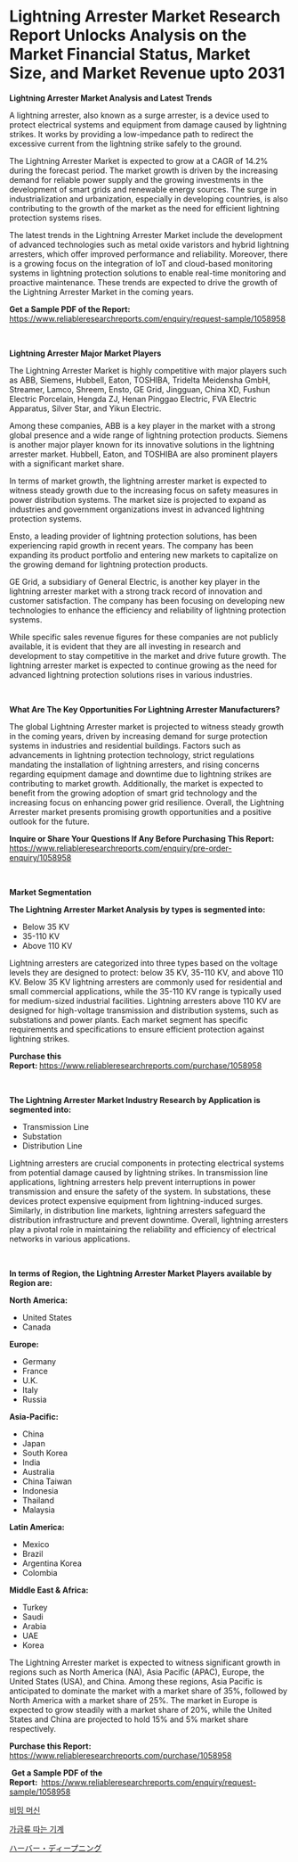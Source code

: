 <p><h1>Lightning Arrester Market Research Report Unlocks Analysis on the Market Financial Status, Market Size, and Market Revenue upto 2031</h1></p><p><strong>Lightning Arrester Market Analysis and Latest Trends</strong></p>
<p><p>A lightning arrester, also known as a surge arrester, is a device used to protect electrical systems and equipment from damage caused by lightning strikes. It works by providing a low-impedance path to redirect the excessive current from the lightning strike safely to the ground.</p><p>The Lightning Arrester Market is expected to grow at a CAGR of 14.2% during the forecast period. The market growth is driven by the increasing demand for reliable power supply and the growing investments in the development of smart grids and renewable energy sources. The surge in industrialization and urbanization, especially in developing countries, is also contributing to the growth of the market as the need for efficient lightning protection systems rises.</p><p>The latest trends in the Lightning Arrester Market include the development of advanced technologies such as metal oxide varistors and hybrid lightning arresters, which offer improved performance and reliability. Moreover, there is a growing focus on the integration of IoT and cloud-based monitoring systems in lightning protection solutions to enable real-time monitoring and proactive maintenance. These trends are expected to drive the growth of the Lightning Arrester Market in the coming years.</p></p>
<p><strong>Get a Sample PDF of the Report:&nbsp;</strong> <a href="https://www.reliableresearchreports.com/enquiry/request-sample/1058958">https://www.reliableresearchreports.com/enquiry/request-sample/1058958</a></p>
<p>&nbsp;</p>
<p><strong>Lightning Arrester Major Market Players</strong></p>
<p><p>The Lightning Arrester Market is highly competitive with major players such as ABB, Siemens, Hubbell, Eaton, TOSHIBA, Tridelta Meidensha GmbH, Streamer, Lamco, Shreem, Ensto, GE Grid, Jingguan, China XD, Fushun Electric Porcelain, Hengda ZJ, Henan Pinggao Electric, FVA Electric Apparatus, Silver Star, and Yikun Electric.</p><p>Among these companies, ABB is a key player in the market with a strong global presence and a wide range of lightning protection products. Siemens is another major player known for its innovative solutions in the lightning arrester market. Hubbell, Eaton, and TOSHIBA are also prominent players with a significant market share.</p><p>In terms of market growth, the lightning arrester market is expected to witness steady growth due to the increasing focus on safety measures in power distribution systems. The market size is projected to expand as industries and government organizations invest in advanced lightning protection systems.</p><p>Ensto, a leading provider of lightning protection solutions, has been experiencing rapid growth in recent years. The company has been expanding its product portfolio and entering new markets to capitalize on the growing demand for lightning protection products.</p><p>GE Grid, a subsidiary of General Electric, is another key player in the lightning arrester market with a strong track record of innovation and customer satisfaction. The company has been focusing on developing new technologies to enhance the efficiency and reliability of lightning protection systems.</p><p>While specific sales revenue figures for these companies are not publicly available, it is evident that they are all investing in research and development to stay competitive in the market and drive future growth. The lightning arrester market is expected to continue growing as the need for advanced lightning protection solutions rises in various industries.</p></p>
<p>&nbsp;</p>
<p><strong>What Are The Key Opportunities For Lightning Arrester Manufacturers?</strong></p>
<p><p>The global Lightning Arrester market is projected to witness steady growth in the coming years, driven by increasing demand for surge protection systems in industries and residential buildings. Factors such as advancements in lightning protection technology, strict regulations mandating the installation of lightning arresters, and rising concerns regarding equipment damage and downtime due to lightning strikes are contributing to market growth. Additionally, the market is expected to benefit from the growing adoption of smart grid technology and the increasing focus on enhancing power grid resilience. Overall, the Lightning Arrester market presents promising growth opportunities and a positive outlook for the future.</p></p>
<p><strong>Inquire or Share Your Questions If Any Before Purchasing This Report:</strong> <a href="https://www.reliableresearchreports.com/enquiry/pre-order-enquiry/1058958">https://www.reliableresearchreports.com/enquiry/pre-order-enquiry/1058958</a></p>
<p>&nbsp;</p>
<p><strong>Market Segmentation</strong></p>
<p><strong>The Lightning Arrester Market Analysis by types is segmented into:</strong></p>
<p><ul><li>Below 35 KV</li><li>35-110 KV</li><li>Above 110 KV</li></ul></p>
<p><p>Lightning arresters are categorized into three types based on the voltage levels they are designed to protect: below 35 KV, 35-110 KV, and above 110 KV. Below 35 KV lightning arresters are commonly used for residential and small commercial applications, while the 35-110 KV range is typically used for medium-sized industrial facilities. Lightning arresters above 110 KV are designed for high-voltage transmission and distribution systems, such as substations and power plants. Each market segment has specific requirements and specifications to ensure efficient protection against lightning strikes.</p></p>
<p><strong>Purchase this Report:&nbsp;</strong><a href="https://www.reliableresearchreports.com/purchase/1058958">https://www.reliableresearchreports.com/purchase/1058958</a></p>
<p>&nbsp;</p>
<p><strong>The Lightning Arrester Market Industry Research by Application is segmented into:</strong></p>
<p><ul><li>Transmission Line</li><li>Substation</li><li>Distribution Line</li></ul></p>
<p><p>Lightning arresters are crucial components in protecting electrical systems from potential damage caused by lightning strikes. In transmission line applications, lightning arresters help prevent interruptions in power transmission and ensure the safety of the system. In substations, these devices protect expensive equipment from lightning-induced surges. Similarly, in distribution line markets, lightning arresters safeguard the distribution infrastructure and prevent downtime. Overall, lightning arresters play a pivotal role in maintaining the reliability and efficiency of electrical networks in various applications.</p></p>
<p>&nbsp;</p>
<p><strong>In terms of Region, the Lightning Arrester Market Players available by Region are:</strong></p>
<p>
    <p> <strong> North America: </strong>
        <ul>
            <li>United States</li>
            <li>Canada</li>
        </ul>
        </p> 
    <p> <strong> Europe: </strong>
        <ul>
            <li>Germany</li>
            <li>France</li>
            <li>U.K.</li>
            <li>Italy</li>
            <li>Russia</li>
        </ul>
        </p> 
    <p> <strong> Asia-Pacific: </strong>
        <ul>
            <li>China</li>
            <li>Japan</li>
            <li>South Korea</li>
            <li>India</li>
            <li>Australia</li>
            <li>China Taiwan</li>
            <li>Indonesia</li>
            <li>Thailand</li>
            <li>Malaysia</li>
        </ul>
        </p> 
    <p> <strong> Latin America: </strong>
        <ul>
            <li>Mexico</li>
            <li>Brazil</li>
            <li>Argentina Korea</li>
            <li>Colombia</li>
        </ul>
        </p> 
    <p> <strong> Middle East & Africa: </strong>
        <ul>
            <li>Turkey</li>
            <li>Saudi</li>
            <li>Arabia</li>
            <li>UAE</li>
            <li>Korea</li>
        </ul>
    </p>
    </p>
<p><p>The Lightning Arrester market is expected to witness significant growth in regions such as North America (NA), Asia Pacific (APAC), Europe, the United States (USA), and China. Among these regions, Asia Pacific is anticipated to dominate the market with a market share of 35%, followed by North America with a market share of 25%. The market in Europe is expected to grow steadily with a market share of 20%, while the United States and China are projected to hold 15% and 5% market share respectively.</p></p>
<p><strong>Purchase this Report: </strong><a href="https://www.reliableresearchreports.com/purchase/1058958">https://www.reliableresearchreports.com/purchase/1058958</a></p>
<p>&nbsp;<strong>Get a Sample PDF of the Report:&nbsp;&nbsp;</strong><a href="https://www.reliableresearchreports.com/enquiry/request-sample/1058958">https://www.reliableresearchreports.com/enquiry/request-sample/1058958</a></p>
<p><strong></strong></p>
<p><p><a href="https://medium.com/@mathieu.rico66/quot-%EB%B9%94%EB%A7%81-%EA%B8%B0%EA%B3%84-%EC%8B%9C%EC%9E%A5%EC%9D%80-%EC%8B%9C%EC%9E%A5-%EC%A0%90%EC%9C%A0%EC%9C%A8-%ED%81%AC%EA%B8%B0-%EB%B0%8F-2031%EB%85%84%EA%B9%8C%EC%A7%80%EC%9D%98-%EC%98%88%EC%83%81-%EC%98%88%EC%B8%A1%EC%97%90-%EC%B4%88%EC%A0%90%EC%9D%84-%EB%A7%9E%EC%B6%A5%EB%8B%88%EB%8B%A4-quot-2c444190fe17">비밍 머신</a></p><p><a href="https://github.com/akzkkws047661437/Market-Research-Report-List-1/blob/main/213031915477.md">가금류 따는 기계</a></p><p><a href="https://github.com/wkuactfdzwizk06/Market-Research-Report-List-1/blob/main/475496716529.md">ハーバー・ディープニング</a></p></p>